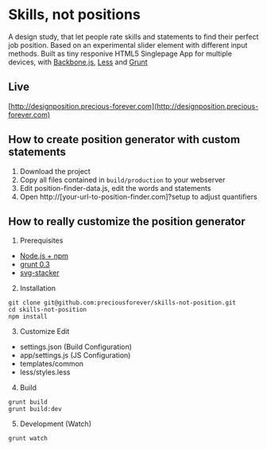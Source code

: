 Skills, not positions
===========

A design study, that let people rate skills and statements to find their
perfect job position. Based on an experimental slider element with different
input methods. Built as tiny responive HTML5 Singlepage App for multiple
devices, with [Backbone.js](http://backbonejs.org/), [Less](http://lesscss.org)
and [Grunt](http://http://gruntjs.com/)

Live
-----------
[http://designposition.precious-forever.com](http://designposition.precious-forever.com)

How to create position generator with custom statements
-----------
1. Download the project
2. Copy all files contained in `build/production` to your webserver
3. Edit position-finder-data.js, edit the words and statements
4. Open http://[your-url-to-position-finder.com]?setup to adjust quantifiers


How to really customize the position generator
-----------

1. Prerequisites
- [Node.js + npm](http://http://nodejs.org/)
- [grunt 0.3](http://http://gruntjs.com/)
- [svg-stacker](https://github.com/preciousforever/SVG-Stacker)

2. Installation
```
git clone git@github.com:preciousforever/skills-not-position.git
cd skills-not-position
npm install
```

3. Customize
Edit
- settings.json (Build Configuration)
- app/settings.js (JS Configuration)
- templates/common
- less/styles.less


4. Build
```
grunt build
grunt build:dev
```

5. Development (Watch)
```
grunt watch
```